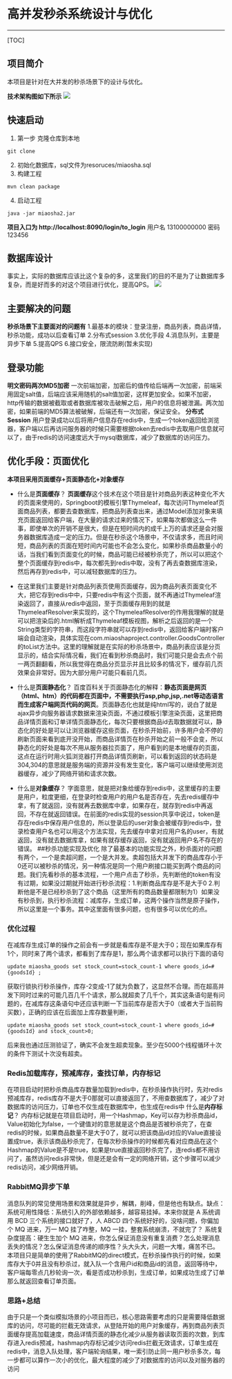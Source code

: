 # 高并发秒杀系统设计与优化

-------------------

[TOC]

## 项目简介

本项目是针对在大并发的秒杀场景下的设计与优化。

**技术架构图如下所示**
![](doc-material\md\assets\项目技术结构.png)

##  快速启动

1. 第一步 克隆仓库到本地
```
git clone 
```

2.  初始化数据库，sql文件为resoruces/miaosha.sql
3.  构建工程
```
mvn clean package
```
4.  启动工程
```
java -jar miaosha2.jar
```
**项目入口为 http://localhost:8090/login/to_login**
用户名 13100000000 密码 123456
## 数据库设计
事实上，实际的数据库应该比这个复杂的多，这里我们的目的不是为了让数据库多复杂，而是好而多的对这个项目进行优化，提高QPS。
![](doc-material\md\assets\项目技术结构.png)
## 主要解决的问题
**秒杀场景下主要面对的问题有**
1.最基本的模块：登录注册，商品列表，商品详情，秒杀功能，成功以后查看订单
2.分布式session
3.优化手段
4.消息队列，主要是异步下单
5.提高QPS
6.接口安全，限流防刷(暂未实现)

## 登录功能
**明文密码两次MD5加密**
一次前端加密，加密后的值传给后端再一次加密，前端采用固定salt值，后端应该采用随机的salt值加密，这样更加安全。如果不加密，http传输的数据被截取或者数据库被攻击破解之后，用户的信息将被泄漏。两次加密，如果前端的MD5算法被破解，后端还有一次加密，保证安全。
**分布式Session**
用户登录成功以后将用户信息存在redis中，生成一个token返回给浏览器，客户端以后再访问服务器的时候只需要根据token去redis中去取用户信息就可以了，由于redis的访问速度远大于mysql数据库，减少了数据库的访问压力。
## 优化手段：页面优化
**本项目采用页面缓存+页面静态化+对象缓存**
- 什么是**页面缓存**？
**页面缓存**这个技术在这个项目是针对商品列表这种变化不大的页面来使用的，Springboot的模板引擎Thymeleaf，每次访问Thymeleaf页面商品列表，都要去查数据库，把商品列表查出来，通过Model添加对象来填充页面返回给客户端，在大量的请求过来的情况下，如果每次都做这么一件事，即使单次的开销不是很大，但是在短时间内的成千上万的请求还是会对服务器数据库造成一定的压力。但是在秒杀这个场景中，不仅请求多，而且时间短，商品列表的页面在短时间内可能也不会怎么变化，如果秒杀商品数量小的话，当我们看到页面变化的时候，商品可能已经被秒杀完了，所以可以把这个整个页面缓存到redis中，每次都先到redis中取，没有了再去查数据库渲染，然后再存到redis中，可以减轻数据库的压力。

- 在这里我们主要是针对商品列表页使用页面缓存，因为商品列表页面变化不大，把它存到redis中中，只要redis中有这个页面，就不再通过Thymeleaf渲染返回了，直接从redis中返回，至于页面缓存用到的就是ThymeleafResolver来实现的，这个ThymeleafResolver的作用我理解的就是可以把渲染后的.html解析成Thymeleaf模板视图，解析之后返回的是一个String类型的字符串，而这段字符串就可以存到redis中，返回给客户端时客户端会自动渲染，具体实现在com.miaoshaproject.controller.GoodsController的toList方法中。这里的理解就是在实际的秒杀场景中，商品列表应该是分页显示的，结合实际情况看，我们在看到秒杀商品时，我们可能只是会去点个前一两页翻翻看，所以我觉得在商品分页显示并且比较多的情况下，缓存前几页效果会非常好。因为大部分用户可能只看前几页。
	
- 什么是**页面静态化**？
百度百科关于页面静态化的解释：**静态页面是网页（html、htm）的代码都在页面中，不需要执行asp,php,jsp,.net等动态语言而生成客户端网页代码的网页**。页面静态化也就是纯html写的，说白了就是ajax异步向服务器请求数据来渲染页面，不通过模板引擎渲染页面，这里把商品详情页面和订单详情页面静态化，每次只要根据商品id去取数据就可以，静态化的好处是可以让浏览器缓存这些页面，在秒杀开始前，许多用户会不停的刷新页面来看到底开没开始，而商品详情页在秒杀开始之前一般不会变，所以静态化的好处是每次不用从服务器拉页面了，用户看到的是本地缓存的页面，这点在运行时用火狐浏览器打开商品详情页刷新，可以看到返回的状态码是304,304的意思就是服务端的资源并没有发生变化，客户端可以继续使用浏览器缓存，减少了网络开销和请求次数。

- 什么是**对象缓存**？
字面意思，就是把对象给缓存到redis中，这里缓存的主要是用户，粒度更细，在登录时检查用户的用户名是否存在，先去redis缓存中拿，有了就返回，没有就再去数据库中拿，如果存在，就存到redis中再返回，不存在就返回错误。在前面的redis实现的session共享中说过，token是存在redis中保存用户信息的，所以登录后的user对象会被缓存到redis中，登录检查用户名也可以用这个方法实现，先去缓存中拿对应用户名的user，有就返回，没有就去数据库拿，如果有就存缓存返回，没有就返回用户名不存在的错误。
##秒杀功能实现及优化
除了最基本的功能实现之外，秒杀面对的问题有两个，一个是卖超问题，一个是大并发。卖超包括大并发下的商品库存小于0还可以被秒杀的情况，另一种情况是同一个用户刷接口能买到两个商品的问题。我们先看秒杀的基本流程，一个用户点击了秒杀，先判断他的token有没有过期，如果没过期就开始进行秒杀流程：1.判断商品库存是不是大于0  2.判断他是不是已经秒杀到了这个商品（这里所有的商品数量都限制为1）如果没有秒杀到，执行秒杀流程：减库存，生成订单，这两个操作当然是原子操作，所以这里是一个事务。其中这里面有很多问题，也有很多可以优化的点。
### 优化过程
在减库存生成订单的操作之前会有一步就是看库存是不是大于0；现在如果库存有1个，同时来了两个请求，都看到了库存是1，那么两个请求都可以执行下面的语句
```
update miaosha_goods set stock_count=stock_count-1 where goods_id=#{goodsId} ;
```
获取行锁执行秒杀操作，库存-2变成-1了就为负数了，这显然不合理。而在超高并发下同时过来的可能几百几千个请求，那么就超卖了几千个，其实这条语句是有问题的，在减库存这条语句中还应该判断一下当前库存是否大于0（或者大于当前购买数），正确的应该在后面加上库存数量判断，
```
update miaosha_goods set stock_count=stock_count-1 where goods_id=#{goodsId} and stock_count>0;
```
后来我也通过压测验证了，确实不会发生超卖现象。至少在5000个线程循环十次的条件下测试十次没有超卖。
### Redis加载库存，预减库存，查找订单，内存标记
在项目启动时把秒杀商品库存数量加载到redis中，在秒杀操作执行时，先对redis预减库存，redis库存不是大于0那就可以直接返回了，不用查数据库了，减少了对数据库的访问压力，订单也不仅生成在数据库中，也生成在redis中
什么是**内存标记**？
内存标记就是在项目启动时，用一个Hashmap，Key可以存为秒杀商品id，Value初始化为false，一个键值对的意思就是这个商品是否被秒杀完了，在查redis的时候，如果商品数量不是大于0了，就可以把该商品id对应的Value直接设置成true，表示该商品秒杀完了，在每次秒杀操作的时候都先看对应商品在这个Hashmap的Value是不是true，如果是true直接返回秒杀完了，连redis都不用访问了，虽然访问redis非常快，但是还是会有一定的网络开销，这个步骤可以减少redis访问，减少网络开销。

### RabbitMQ异步下单
消息队列的常见使用场景和效果就是异步，解耦，削峰，但是他也有缺点。缺点：
系统可用性降低：系统引入的外部依赖越多，越容易挂掉。本来你就是 A 系统调用 BCD 三个系统的接口就好了，人 ABCD 四个系统好好的，没啥问题，你偏加个 MQ 进来，万一 MQ 挂了咋整，MQ 一挂，整套系统崩溃，不就完了？
系统复杂度提高：硬生生加个 MQ 进来，你怎么保证消息没有重复消费？怎么处理消息丢失的情况？怎么保证消息传递的顺序性？头大头大，问题一大堆，痛苦不已。
本项目只是简单的使用了RabbitMQ的direct模式，在秒杀操作执行的时候，如果库存大于0并且没有秒杀过，就入队一个含用户id和商品id的消息，返回等待中，客户端每零点几秒轮询一次，看是否成功秒杀到，生成订单，如果成功生成了订单那么就返回查看订单页面。
### 思路+总结
由于只是一个类似模拟场景的小项目而已，核心思路需要考虑的只是需要降低数据库的访问，尽可能的拦截无效请求，从登陆开始的用户对象缓存，再到商品列表页面缓存提高加载速度，商品详情页面的静态化减少从服务器读取页面的次数，到库存进入redis预减，hashmap内存标记减少访问redis拦截无效请求，订单生成在redis中，消息入队处理，客户端轮询结果，唯一索引防止同一用户秒杀多次，每一步都可以算作一次小的优化，最大程度的减少了对数据库的访问以及对服务器的访问

